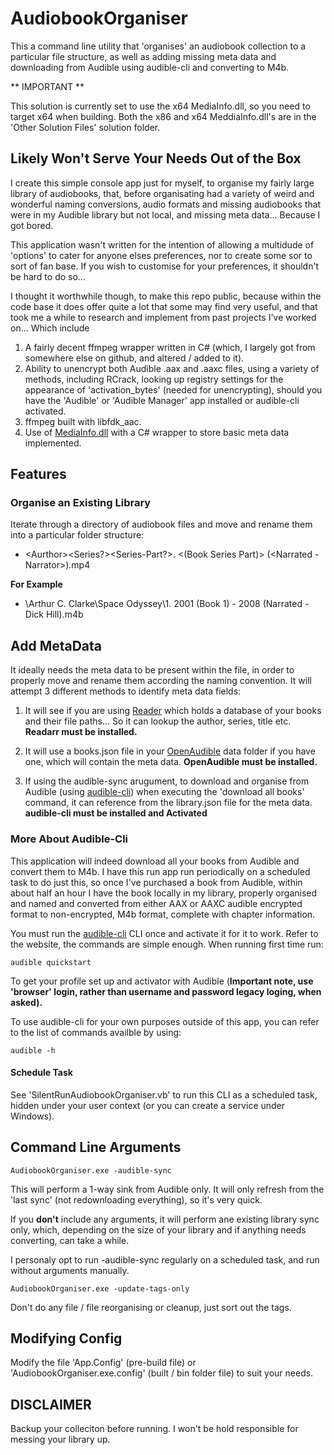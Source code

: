 # AudiobookOrganiser

This a command line utility that 'organises' an audiobook collection to a particular file structure, as well as adding missing meta data and downloading from Audible using audible-cli and converting to M4b.


** IMPORTANT **

This solution is currently set to use the x64 MediaInfo.dll, so you need to target x64 when building. Both the x86 and x64 MeddiaInfo.dll's are in the 'Other Solution Files' solution folder.


## Likely Won't Serve Your Needs Out of the Box

I create this simple console app just for myself, to organise my fairly large library of audiobooks, that, before organisating had a variety of weird and wonderful naming conversions, audio formats and missing audiobooks that were in my Audible library but not local, and missing meta data... Because I got bored.

This application wasn't written for the intention of allowing a multidude of 'options' to cater for anyone elses preferences, nor to create some sor to sort of fan base. If you wish to customise for your preferences, it shouldn't be hard to do so...

I thought it worthwhile though, to make this repo public, because within the code base it does offer quite a lot that some may find very useful, and that took me a while to research and implement from past projects I've worked on... Which include

1. A fairly decent ffmpeg wrapper written in C# (which, I largely got from somewhere else on github, and altered / added to it).
2. Ability to unencrypt both Audible .aax and .aaxc files, using a variety of methods, including RCrack, looking up registry settings for the appearance of 'activation_bytes' (needed for unencrypting), should you have the 'Audible' or 'Audible Manager' app installed or audible-cli activated.
3. ffmpeg built with libfdk_aac.
4. Use of [MediaInfo.dll](https://en.wikipedia.org/wiki/MediaInfo#:~:text=MediaInfo%20is%20a%20free%2C%20cross,and%20K%2DLite%20Codec%20Pack.) with a C# wrapper to store basic meta data implemented.

## Features

### Organise an Existing Library

Iterate through a directory of audiobook files and move and rename them into a particular folder structure:

* \<Aurthor>\<Series?>\<Series-Part?>. <Title-Short> <(Book Series Part)> <Year> (<Narrated - Narrator>).mp4

**For Example**

* <Libary Path>\Arthur C. Clarke\Space Odyssey\1. 2001 (Book 1) - 2008 (Narrated - Dick Hill).m4b

## Add MetaData

It ideally needs the meta data to be present within the file, in order to properly move and rename them according the naming convention. It will attempt 3 different methods to identify meta data fields:

1. It will see if you are using [Reader](https://readarr.com/) which holds a database of your books and their file paths... So it can lookup the author, series, title etc.
**Readarr must be installed.**

2. It will use a books.json file in your [OpenAudible](https://openaudible.org/) data folder if you have one, which will contain the meta data.
**OpenAudible must be installed.**

3. If using the audible-sync arugument, to download and organise from Audible (using [audible-cli](https://github.com/mkb79/audible-cli)) when executing the 'download all books' command, it can reference from the library.json file for the meta data.
**audible-cli must be installed and Activated**

### More About Audible-Cli

This application will indeed download all your books from Audible and convert them to M4b. I have this run app run periodically on a scheduled task to do just this, so once I've purchased a book from Audible, within about half an hour I have the book locally in my library, properly organised and named and converted from either AAX or AAXC audible encrypted format to non-encrypted, M4b format, complete with chapter information.

You must run the [audible-cli](https://github.com/mkb79/audible-cli) CLI once and activate it for it to work. Refer to the website, the commands are simple enough. When running first time run:

```
audible quickstart
```

To get your profile set up and activator with Audible (**Important note, use 'browser' login, rather than username and password legacy loging, when asked).**

To use audible-cli for your own purposes outside of this app, you can refer to the list of commands availble by using:

```
audible -h
```

#### Schedule Task 

See 'SilentRunAudiobookOrganiser.vb' to run this CLI as a scheduled task, hidden under your user context (or you can create a service under Windows).

## Command Line Arguments


```
AudiobookOrganiser.exe -audible-sync
```

This will perform a 1-way sink from Audible only. It will only refresh from the 'last sync' (not redownloading everything), so it's very quick.

If you **don't** include any arguments, it will perform ane existing library sync only, which, depending on the size of your library and if anything needs converting, can take a while.

I personaly opt to run -audible-sync regularly on a scheduled task, and run without arguments manually.

```
AudiobookOrganiser.exe -update-tags-only
```

Don't do any file / file reorganising or cleanup, just sort out the tags.


## Modifying Config

Modify the file 'App.Config' (pre-build file) or 'AudiobookOrganiser.exe.config' (built / bin folder file) to suit your needs.

## DISCLAIMER

Backup your colleciton before running. I won't be hold responsible for messing your library up.









